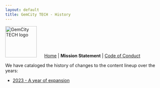 ```yaml
---
layout: default
title: GemCity TECH - History
---
```


<div id="menu">
  <img src="GCTSquareWhiteForeground.png" alt="GemCity TECH logo" style="width: 100px; margin-right: 20px;" />
  <a href="./"> Home</a> | <strong> Mission Statement</strong> | <a href="./CodeOfConduct">Code of Conduct</a>
</div>

We have cataloged the history of changes to the content lineup over the years:

- <a href="./2023Lineup">2023 - A year of expansion</a>
